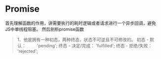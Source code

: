 Promise
==========================
首先理解函数的作用，讲需要执行的耗时逻辑或者请求进行一个异步回调，避免JS中单线程阻塞。
然后剖析promise函数
>  1、他是拥有一种初态，两种终态，状态不可逆且不可修改的。
  初态 - 默认：   &nbsp;&nbsp;&nbsp;&nbsp;&nbsp;&nbsp;&nbsp;   'pending';
  终态 - 决定/完成： 'fulfilled';
  终态 - 拒绝/失败： 'rejected';
